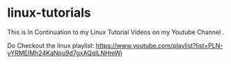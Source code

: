 # linux-tutorials

This is In Continuation to my Linux Tutorial Videos on my Youtube Channel .

Do Checkout the linux playlist: https://www.youtube.com/playlist?list=PLN-yYRMEIMh24KaNpu9d7gxAQqlLNHmWi
